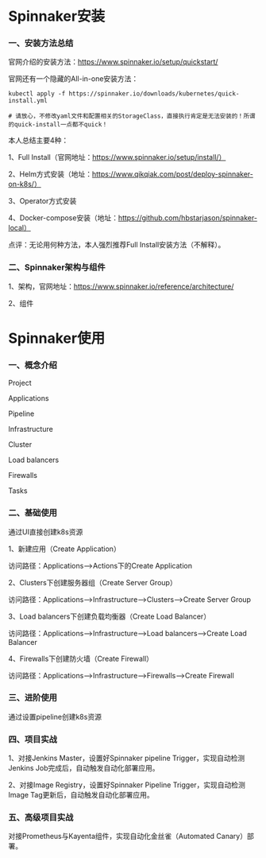 # Spinnaker安装

### 一、安装方法总结

官网介绍的安装方法：https://www.spinnaker.io/setup/quickstart/

官网还有一个隐藏的All-in-one安装方法：

```
kubectl apply -f https://spinnaker.io/downloads/kubernetes/quick-install.yml

# 请放心，不修改yaml文件和配置相关的StorageClass，直接执行肯定是无法安装的！所谓的quick-install一点都不quick！
```

本人总结主要4种：

1、Full Install（官网地址：https://www.spinnaker.io/setup/install/）

2、Helm方式安装（地址：https://www.qikqiak.com/post/deploy-spinnaker-on-k8s/）

3、Operator方式安装

4、Docker-compose安装（地址：https://github.com/hbstarjason/spinnaker-local）

点评：无论用何种方法，本人强烈推荐Full Install安装方法（不解释）。



### 二、Spinnaker架构与组件

1、架构，官网地址：https://www.spinnaker.io/reference/architecture/

2、组件



# Spinnaker使用

### 一、概念介绍

Project

Applications

Pipeline

Infrastructure

Cluster

Load balancers

Firewalls

Tasks

### 二、基础使用

通过UI直接创建k8s资源

1、新建应用（Create Application）

访问路径：Applications—>Actions下的Create Application

2、Clusters下创建服务器组（Create Server Group）

访问路径：Applications—>Infrastructure—>Clusters—>Create Server Group

3、Load balancers下创建负载均衡器（Create Load Balancer）

访问路径：Applications—>Infrastructure—>Load balancers—>Create Load Balancer

4、Firewalls下创建防火墙（Create Firewall）

访问路径：Applications—>Infrastructure—>Firewalls—>Create Firewall

### 三、进阶使用

通过设置pipeline创建k8s资源

### 四、项目实战

1、对接Jenkins Master，设置好Spinnaker pipeline Trigger，实现自动检测Jenkins Job完成后，自动触发自动化部署应用。

2、对接Image Registry，设置好Spinnaker Pipeline Trigger，实现自动检测Image Tag更新后，自动触发自动化部署应用。

### 五、高级项目实战

对接Prometheus与Kayenta组件，实现自动化金丝雀（Automated Canary）部署。
